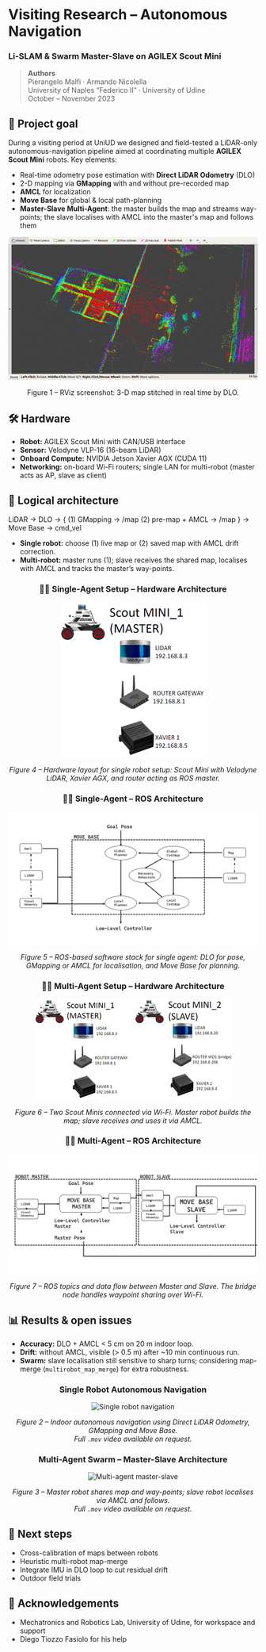 # Visiting Research – Autonomous Navigation  
### Li-SLAM & Swarm Master-Slave on AGILEX Scout Mini

> **Authors**  
> Pierangelo Malfi · Armando Nicolella  
> University of Naples “Federico II” · University of Udine  
> October – November 2023  


## 🚀  Project goal  
During a visiting period at UniUD we designed and field-tested a LiDAR-only autonomous-navigation pipeline aimed at coordinating multiple **AGILEX Scout Mini** robots. Key elements:

* Real-time odometry pose estimation with **Direct LiDAR Odometry** (DLO)
* 2-D mapping via **GMapping** with and without pre-recorded map
* **AMCL** for localization
* **Move Base** for global & local path-planning
* **Master-Slave Multi-Agent**: the master builds the map and streams way-points; the slave localises with AMCL into the master's map and follows them

<div align="center">

![Direct LiDAR Odometry – "map"](DLO_map.png)

Figure 1 – RViz screenshot: 3-D map stitched in real time by DLO.
</div>


## 🛠️  Hardware 
* **Robot:** AGILEX Scout Mini with CAN/USB interface  
* **Sensor:** Velodyne VLP-16 (16-beam LiDAR)  
* **Onboard Compute:** NVIDIA Jetson Xavier AGX (CUDA 11)  
* **Networking:** on-board Wi-Fi routers; single LAN for multi-robot (master acts as AP, slave as client)

## 🧩  Logical architecture
LiDAR → DLO → {  (1) GMapping → /map
                  (2) pre-map + AMCL → /map } → Move Base → cmd_vel

* **Single robot:** choose (1) live map or (2) saved map with AMCL drift correction.  
* **Multi-robot:** master runs (1); slave receives the shared map, localises with AMCL and tracks the master’s way-points.
<div align="center">

### 🧍‍♂️ Single-Agent Setup – Hardware Architecture

![Single Agent Hardware](single_agent_hardware_arch.png)

*Figure 4 – Hardware layout for single robot setup: Scout Mini with Velodyne LiDAR, Xavier AGX, and router acting as ROS master.*



### 🧍‍♂️ Single-Agent – ROS Architecture

![Single Agent ROS](single_agent_rosarch2.png)

*Figure 5 – ROS-based software stack for single agent: DLO for pose, GMapping or AMCL for localisation, and Move Base for planning.*



### 🤖🤖 Multi-Agent Setup – Hardware Architecture

![Multi Agent Hardware](multi_agent_hardware_arch.png)

*Figure 6 – Two Scout Minis connected via Wi-Fi. Master robot builds the map; slave receives and uses it via AMCL.*



### 🤖🤖 Multi-Agent – ROS Architecture

![Multi Agent ROS](multi_agent_ros_arch2.png)

*Figure 7 – ROS topics and data flow between Master and Slave. The bridge node handles waypoint sharing over Wi-Fi.*

</div>

## 📊  Results & open issues
* **Accuracy:** DLO + AMCL < 5 cm on 20 m indoor loop.  
* **Drift:** without AMCL, visible (> 0.5 m) after ~10 min continuous run.  
* **Swarm:** slave localisation still sensitive to sharp turns; considering map-merge (`multirobot_map_merge`) for extra robustness.

<div align="center">

### Single Robot Autonomous Navigation

![Single robot navigation](single_reduced_small.gif)

*Figure 2 – Indoor autonomous navigation using Direct LiDAR Odometry, GMapping and Move Base.*  
*Full `.mov` video available on request.*

### Multi-Agent Swarm – Master-Slave Architecture

![Multi-agent master-slave](multi_agent_short.gif)

*Figure 3 – Master robot shares map and way-points; slave robot localises via AMCL and follows.*  
*Full `.mov` video available on request.*

</div>

## 🔭  Next steps
* Cross-calibration of maps between robots  
* Heuristic multi-robot map-merge  
* Integrate IMU in DLO loop to cut residual drift  
* Outdoor field trials


## 🙏  Acknowledgements
* Mechatronics and Robotics Lab, University of Udine, for workspace and support  
* Diego Tiozzo Fasiolo for his help  
